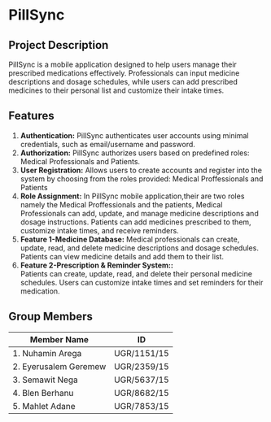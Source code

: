# PillSync

## Project Description
PillSync is a mobile application designed to help users manage their prescribed medications effectively. Professionals can input medicine descriptions and dosage schedules, while users can add prescribed medicines to their personal list and customize their intake times.

## Features

1. **Authentication:** PillSync authenticates user accounts using minimal credentials, such as email/username and password.
2. **Authorization:** PillSync authorizes users based on predefined roles: Medical Professionals and Patients.
3. **User Registration:** Allows users to create accounts and register into the system by choosing from the roles provided: Medical Proffessionals and Patients
4. **Role Assignment:** In PillSync mobile application,their are two roles namely the Medical Proffessionals and the patients, Medical Professionals can add, update, and manage medicine descriptions and dosage instructions.
Patients can add medicines prescribed to them, customize intake times, and receive reminders.
5. **Feature 1-Medicine Database:** Medical professionals can create, update, read, and delete medicine descriptions and dosage schedules. Patients can view medicine details and add them to their list.
6. **Feature 2-Prescription & Reminder System::**  
Patients can create, update, read, and delete their personal medicine schedules.
Users can customize intake times and set reminders for their medication.
   
## Group Members
| Member Name    | ID |
|--------------|:-----:|
| 1. Nuhamin Arega | UGR/1151/15 |     
| 2. Eyerusalem Geremew | UGR/2359/15|         
| 3. Semawit Nega| UGR/5637/15 |     
| 4. Blen Berhanu | UGR/8682/15|
| 5. Mahlet Adane | UGR/7853/15|

